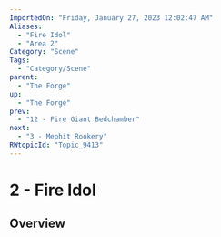 ```yaml
---
ImportedOn: "Friday, January 27, 2023 12:02:47 AM"
Aliases:
  - "Fire Idol"
  - "Area 2"
Category: "Scene"
Tags:
  - "Category/Scene"
parent:
  - "The Forge"
up:
  - "The Forge"
prev:
  - "12 - Fire Giant Bedchamber"
next:
  - "3 - Mephit Rookery"
RWtopicId: "Topic_9413"
---
```

# 2 - Fire Idol
## Overview

